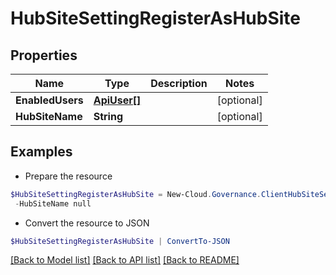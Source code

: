 # HubSiteSettingRegisterAsHubSite
## Properties

Name | Type | Description | Notes
------------ | ------------- | ------------- | -------------
**EnabledUsers** | [**ApiUser[]**](ApiUser.md) |  | [optional] 
**HubSiteName** | **String** |  | [optional] 

## Examples

- Prepare the resource
```powershell
$HubSiteSettingRegisterAsHubSite = New-Cloud.Governance.ClientHubSiteSettingRegisterAsHubSite  -EnabledUsers null `
 -HubSiteName null
```

- Convert the resource to JSON
```powershell
$HubSiteSettingRegisterAsHubSite | ConvertTo-JSON
```

[[Back to Model list]](../README.md#documentation-for-models) [[Back to API list]](../README.md#documentation-for-api-endpoints) [[Back to README]](../README.md)

